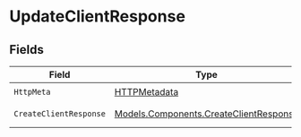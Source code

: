 # UpdateClientResponse


## Fields

| Field                                                                                     | Type                                                                                      | Required                                                                                  | Description                                                                               |
| ----------------------------------------------------------------------------------------- | ----------------------------------------------------------------------------------------- | ----------------------------------------------------------------------------------------- | ----------------------------------------------------------------------------------------- |
| `HttpMeta`                                                                                | [HTTPMetadata](../../Models/Components/HTTPMetadata.md)                                   | :heavy_check_mark:                                                                        | N/A                                                                                       |
| `CreateClientResponse`                                                                    | [Models.Components.CreateClientResponse](../../Models/Components/CreateClientResponse.md) | :heavy_minus_sign:                                                                        | Updated client                                                                            |
